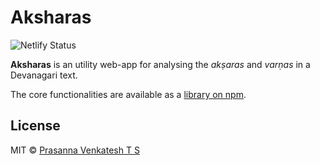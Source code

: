 # Aksharas

![Netlify Status](https://api.netlify.com/api/v1/badges/48ecf1c3-983a-462f-b421-8ae8b24e3c23/deploy-status)

**Aksharas** is an utility web-app for analysing the *akṣaras* and *varṇas* in a Devanagari text.

The core functionalities are available as a [library on npm](https://www.npmjs.com/package/@vipran/aksharas).

## License

MIT © [Prasanna Venkatesh T S](https://github.com/vipranarayan14)